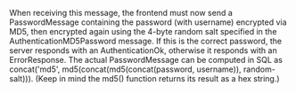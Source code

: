 When receiving this message, the frontend must now send a PasswordMessage containing the password (with username) encrypted via MD5, then encrypted again using the 4-byte random salt specified in the AuthenticationMD5Password message. If this is the correct password, the server responds with an AuthenticationOk, otherwise it responds with an ErrorResponse. The actual PasswordMessage can be computed in SQL as concat('md5', md5(concat(md5(concat(password, username)), random-salt))). (Keep in mind the md5() function returns its result as a hex string.)
